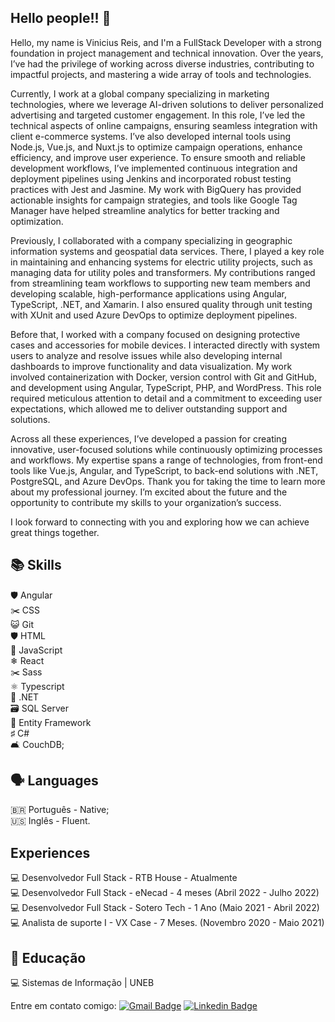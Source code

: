 ## Hello people!! 👋
Hello, my name is Vinicius Reis, and I'm a FullStack Developer with a strong foundation in project management and technical innovation. Over the years, I’ve had the privilege of working across diverse industries, contributing to impactful projects, and mastering a wide array of tools and technologies.

Currently, I work at a global company specializing in marketing technologies, where we leverage AI-driven solutions to deliver personalized advertising and targeted customer engagement. In this role, I’ve led the technical aspects of online campaigns, ensuring seamless integration with client e-commerce systems. I’ve also developed internal tools using Node.js, Vue.js, and Nuxt.js to optimize campaign operations, enhance efficiency, and improve user experience.
To ensure smooth and reliable development workflows, I’ve implemented continuous integration and deployment pipelines using Jenkins and incorporated robust testing practices with Jest and Jasmine. My work with BigQuery has provided actionable insights for campaign strategies, and tools like Google Tag Manager have helped streamline analytics for better tracking and optimization.

Previously, I collaborated with a company specializing in geographic information systems and geospatial data services. There, I played a key role in maintaining and enhancing systems for electric utility projects, such as managing data for utility poles and transformers.
My contributions ranged from streamlining team workflows to supporting new team members and developing scalable, high-performance applications using Angular, TypeScript, .NET, and Xamarin. I also ensured quality through unit testing with XUnit and used Azure DevOps to optimize deployment pipelines.

Before that, I worked with a company focused on designing protective cases and accessories for mobile devices. I interacted directly with system users to analyze and resolve issues while also developing internal dashboards to improve functionality and data visualization.
My work involved containerization with Docker, version control with Git and GitHub, and development using Angular, TypeScript, PHP, and WordPress. This role required meticulous attention to detail and a commitment to exceeding user expectations, which allowed me to deliver outstanding support and solutions.

Across all these experiences, I’ve developed a passion for creating innovative, user-focused solutions while continuously optimizing processes and workflows. My expertise spans a range of technologies, from front-end tools like Vue.js, Angular, and TypeScript, to back-end solutions with .NET, PostgreSQL, and Azure DevOps.
Thank you for taking the time to learn more about my professional journey. I’m excited about the future and the opportunity to contribute my skills to your organization’s success.

I look forward to connecting with you and exploring how we can achieve great things together.
## 📚 Skills
🛡️ Angular <br>
:scissors: CSS  <br>
:smiley_cat: Git  <br>
🛡️ HTML  <br>
📝 JavaScript  <br>
❄ React <br>
:scissors: Sass <br>
⚛️ Typescript <br>
🥅 .NET <br>
🗃️ SQL Server <br>
🥅 Entity Framework <br>
♯ C# <br>
🛋️ CouchDB;

## 🗣️ Languages
🇧🇷 Português - Native; <br>
🇺🇸 Inglês - Fluent.

## Experiences
💻 Desenvolvedor Full Stack - RTB House - Atualmente <br>
💻 Desenvolvedor Full Stack - eNecad - 4 meses (Abril 2022 - Julho 2022) <br>
💻 Desenvolvedor Full Stack - Sotero Tech - 1 Ano (Maio 2021 - Abril 2022) <br>
💻 Analista de suporte I - VX Case - 7 Meses. (Novembro 2020 - Maio 2021) <br>

## 📖 Educação
💻 Sistemas de Informação | UNEB

Entre em contato comigo: [![Gmail Badge](https://img.shields.io/badge/-vinisrlima@gmail.com-c14438?style=flat-square&logo=Gmail&logoColor=white&link=mailto:vinisrlima@gmail.com)](mailto:vinisrlima@gmail.com) [![Linkedin Badge](https://img.shields.io/badge/-ViniciusReis-blue?style=flat-square&logo=Linkedin&logoColor=white&link=https://www.linkedin.com/in/vinicius-de-souza-reis-lima-745334185/)](https://www.linkedin.com/in/VSRLima/)

